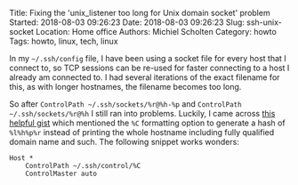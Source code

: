 Title: Fixing the 'unix_listener too long for Unix domain socket' problem
Started: 2018-08-03 09:26:23
Date: 2018-08-03 09:26:23
Slug: ssh-unix-socket
Location: Home office
Authors: Michiel Scholten
Category: howto
Tags: howto, linux, tech, linux

In my `~/.ssh/config` file, I have been using a socket file for every host that I connect to, so TCP sessions can be re-used for faster connecting to a host I already am connected to. I had several iterations of the exact filename for this, as with longer hostnames, the filename becomes too long.

So after `ControlPath ~/.ssh/sockets/%r@%h-%p` and `ControlPath ~/.ssh/sockets/%r@%h` I still ran into problems. Luckily, I came across [this helpful gist](https://gist.github.com/andyvanee/bcf95b1044b80e72b4a42933549a079b) which mentioned the `%C` formatting option to generate a hash of `%l%h%p%r` instead of printing the whole hostname including fully qualified domain name and such. The following snippet works wonders:

    Host *
        ControlPath ~/.ssh/control/%C
        ControlMaster auto

